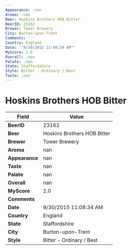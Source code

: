 ```yaml
---
Appearance: .nan
Aroma: .nan
Beer: Hoskins Brothers HOB Bitter
BeerID: 23162
Brewer: Tower Brewery
City: Burton-upon-Trent
Comments: ' '
Country: England
Date: '"9/30/2015 11:08:34 AM"'
MyScore: 2.0
Overall: .nan
Palate: .nan
State: Staffordshire
Style: Bitter - Ordinary / Best
Taste: .nan
---
```


# Hoskins Brothers HOB Bitter

| Field         | Value |
|---------------|-------|
| **BeerID** | 23162 |
| **Beer** | Hoskins Brothers HOB Bitter |
| **Brewer** | Tower Brewery |
| **Aroma** | nan |
| **Appearance** | nan |
| **Taste** | nan |
| **Palate** | nan |
| **Overall** | nan |
| **MyScore** | 2.0 |
| **Comments** |   |
| **Date** | 9/30/2015 11:08:34 AM |
| **Country** | England |
| **State** | Staffordshire |
| **City** | Burton-upon-Trent |
| **Style** | Bitter - Ordinary / Best |
